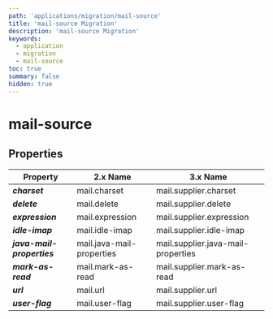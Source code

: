 ```yaml
---
path: 'applications/migration/mail-source'
title: 'mail-source Migration'
description: 'mail-source Migration'
keywords:
  - application
  - migration
  - mail-source
toc: true
summary: false
hidden: true
---
```


# mail-source

## Properties

| Property                   | 2.x Name                  | 3.x Name                           |
| -------------------------- | ------------------------- | ---------------------------------- |
| **_charset_**              | mail.charset              | mail.supplier.charset              |
| **_delete_**               | mail.delete               | mail.supplier.delete               |
| **_expression_**           | mail.expression           | mail.supplier.expression           |
| **_idle-imap_**            | mail.idle-imap            | mail.supplier.idle-imap            |
| **_java-mail-properties_** | mail.java-mail-properties | mail.supplier.java-mail-properties |
| **_mark-as-read_**         | mail.mark-as-read         | mail.supplier.mark-as-read         |
| **_url_**                  | mail.url                  | mail.supplier.url                  |
| **_user-flag_**            | mail.user-flag            | mail.supplier.user-flag            |
